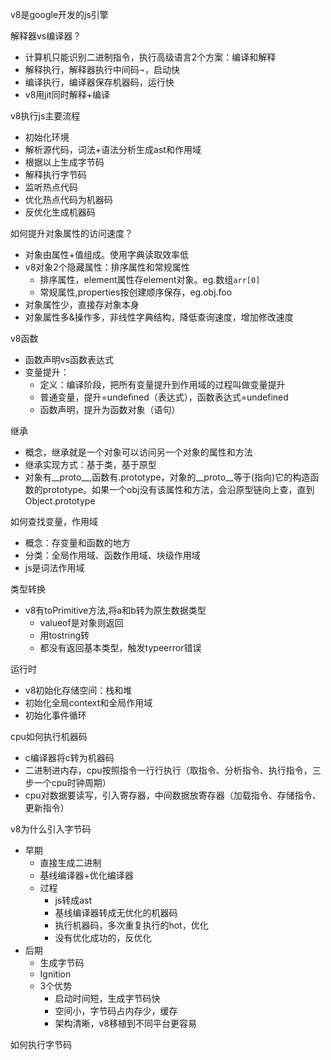 v8是google开发的js引擎

解释器vs编译器？

- 计算机只能识别二进制指令，执行高级语言2个方案：编译和解释
- 解释执行，解释器执行中间码¬，启动快
- 编译执行，编译器保存机器码，运行快
- v8用jit同时解释+编译

v8执行js主要流程

- 初始化环境
- 解析源代码，词法+语法分析生成ast和作用域
- 根据以上生成字节码
- 解释执行字节码
- 监听热点代码
- 优化热点代码为机器码
- 反优化生成机器码

如何提升对象属性的访问速度？

- 对象由属性+值组成。使用字典读取效率低
- v8对象2个隐藏属性：排序属性和常规属性
    - 排序属性，element属性存element对象。eg.数组`arr[0]`
    - 常规属性,properties按创建顺序保存，eg.obj.foo
- 对象属性少，直接存对象本身
- 对象属性多&操作多，非线性字典结构，降低查询速度，增加修改速度

v8函数

- 函数声明vs函数表达式
- 变量提升：
    - 定义：编译阶段，把所有变量提升到作用域的过程叫做变量提升
    - 普通变量，提升=undefined（表达式），函数表达式=undefined
    - 函数声明，提升为函数对象（语句）

继承

- 概念，继承就是一个对象可以访问另一个对象的属性和方法
- 继承实现方式：基于类，基于原型
- 对象有__proto__,函数有.prototype，对象的__proto__等于(指向)它的构造函数的prototype。如果一个obj没有该属性和方法，会沿原型链向上查，直到Object.prototype

如何查找变量，作用域

- 概念：存变量和函数的地方
- 分类：全局作用域、函数作用域、块级作用域
- js是词法作用域

类型转换

- v8有toPrimitive方法,将a和b转为原生数据类型
    - valueof是对象则返回
    - 用tostring转
    - 都没有返回基本类型，触发typeerror错误

运行时

- v8初始化存储空间：栈和堆
- 初始化全局context和全局作用域
- 初始化事件循环

cpu如何执行机器码

- c编译器将c转为机器码
- 二进制进内存，cpu按照指令一行行执行（取指令、分析指令、执行指令，三步一个cpu时钟周期）
- cpu对数据要读写，引入寄存器，中间数据放寄存器（加载指令、存储指令、更新指令）

v8为什么引入字节码

- 早期
    - 直接生成二进制
    - 基线编译器+优化编译器
    - 过程
        - js转成ast
        - 基线编译器转成无优化的机器码
        - 执行机器码，多次重复执行的hot，优化
        - 没有优化成功的，反优化
- 后期
    - 生成字节码
    - Ignition
    - 3个优势
        - 启动时间短，生成字节码快
        - 空间小，字节码占内存少，缓存
        - 架构清晰，v8移植到不同平台更容易

如何执行字节码




